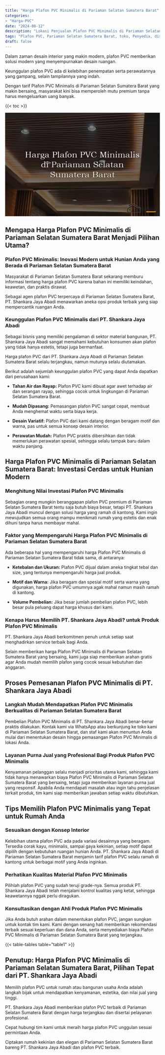 ```yaml
---
title: "Harga Plafon PVC Minimalis di Pariaman Selatan Sumatera Barat"
categories: 
- "Harga-PVC"
date: "2024-08-12"
description: "Lokasi Penjualan Plafon PVC Minimalis di Pariaman Selatan Sumatera Barat bagi tempat tinggal, office, dan toko. Material berkualitas, pilihan motif, variasi warna elegan, beserta jasa instalasi dikerjakan oleh tim ahli serta garansi resmi!|Servis penjualan Plafon PVC Minimalis di Pariaman Selatan Sumatera Barat bagi kebutuhan tempat tinggal, kantor, maupun toko, dengan produk berkualitas dan penempatan oleh tim ahli serta kepastian resmi.|Pilihan Plafon PVC Minimalis di Pariaman Selatan Sumatera Barat yang andal bagi tempat tinggal, kantor, serta ritel, dengan panel berkualitas dan penempatan ditangani oleh tenaga ahli ahli dan jaminan resmi.|Distribusi Plafon PVC Minimalis di Pariaman Selatan Sumatera Barat bagi tempat tinggal, office, dan gerai, beserta material terbaik dan instalasi ditangani oleh teknisi ahli, lengkap dengan kepastian resmi.}"
tags: "Plafon PVC, Pariaman Selatan Sumatera Barat, toko, Penyedia, distributor"
draft: false
---
```


Dalam zaman desain interior yang makin modern, plafon PVC memberikan solusi modern yang menyempurnakan desain ruangan.

Keunggulan plafon PVC ada di kelebihan penempatan serta perawatannya yang gampang, selain tampilannya yang indah.

Dengan tarif Plafon PVC Minimalis di Pariaman Selatan Sumatera Barat yang makin bersaing, masyarakat kini bisa memperoleh mutu premium tanpa harus mengeluarkan uang banyak.

{{< toc >}}

![Harga Plafon PVC Minimalis di Pariaman Selatan Sumatera Barat](/images/Harga-PVC/Harga-Plafon-PVC-Minimalis-di-Pariaman-Selatan-Sumatera-Barat.png)


## Mengapa Harga Plafon PVC Minimalis di Pariaman Selatan Sumatera Barat Menjadi Pilihan Utama?

### Plafon PVC Minimalis: Inovasi Modern untuk Hunian Anda yang Berada di Pariaman Selatan Sumatera Barat

Masyarakat di Pariaman Selatan Sumatera Barat sekarang memburu informasi tentang harga plafon PVC karena bahan ini memiliki keindahan, keawetan, dan praktis dirawat.

Sebagai agen plafon PVC terpercaya di Pariaman Selatan Sumatera Barat, PT. Shankara Jaya Abadi menawarkan aneka opsi produk terbaik yang siap mempercantik ruangan Anda.

### Keunggulan Plafon PVC Minimalis dari PT. Shankara Jaya Abadi

Sebagai bisnis yang memiliki pengalaman di sektor material bangunan, PT. Shankara Jaya Abadi sangat memahami kebutuhan konsumen akan plafon yang tidak hanya estetis, tetapi juga bermanfaat.

Harga plafon PVC dari PT. Shankara Jaya Abadi di Pariaman Selatan Sumatera Barat selalu terjangkau, namun mutunya selalu diutamakan.

Berikut adalah sejumlah keunggulan plafon PVC yang dapat Anda dapatkan dari perusahaan kami:

- **Tahan Air dan Rayap:** Plafon PVC kami dibuat agar awet terhadap air dan serangan rayap, sehingga cocok untuk lingkungan di Pariaman Selatan Sumatera Barat.

- **Mudah Dipasang:** Pemasangan plafon PVC sangat cepat, membuat Anda menghemat waktu serta biaya kerja.

- **Desain Variatif:** Plafon PVC dari kami datang dengan beragam motif dan warna, pas untuk semua konsep desain interior.

- **Perawatan Mudah:** Plafon PVC praktis dibersihkan dan tidak memerlukan perawatan spesial, sehingga selalu tampak baru dalam waktu panjang.

## Harga Plafon PVC Minimalis di Pariaman Selatan Sumatera Barat: Investasi Cerdas untuk Hunian Modern

### Menghitung Nilai Investasi Plafon PVC Minimalis

Sebagian orang mungkin beranggapan plafon PVC premium di Pariaman Selatan Sumatera Barat tentu saja butuh biaya besar, tetapi PT. Shankara Jaya Abadi muncul dengan solusi harga yang ramah di kantong. Kami ingin mewujudkan semua orang mampu menikmati rumah yang estetis dan enak dihuni tanpa harus membayar mahal.

### Faktor yang Mempengaruhi Harga Plafon PVC Minimalis di Pariaman Selatan Sumatera Barat

Ada beberapa hal yang mempengaruhi harga Plafon PVC Minimalis di Pariaman Selatan Sumatera Barat tidak sama, di antaranya:

- **Ketebalan dan Ukuran:** Plafon PVC dijual dalam aneka tingkat tebal dan size, yang tentunya mempengaruhi harga jual produk.

- **Motif dan Warna:** Jika beragam dan spesial motif serta warna yang digunakan, harga plafon PVC umumnya agak mahal namun masih ramah di kantong.

- **Volume Pembelian:** Jika besar jumlah pembelian plafon PVC, lebih besar pula peluang dapat harga khusus dari kami.

### Kenapa Harus Memilih PT. Shankara Jaya Abadi? untuk Produk Plafon PVC Minimalis

PT. Shankara Jaya Abadi berkomitmen penuh untuk setiap saat menghadirkan service terbaik bagi Anda.

Selain memberikan harga Plafon PVC Minimalis di Pariaman Selatan Sumatera Barat yang bersaing, kami juga siap memberikan arahan gratis agar Anda mudah memilih plafon yang cocok sesuai kebutuhan dan anggaran.

## Proses Pemesanan Plafon PVC Minimalis di PT. Shankara Jaya Abadi

### Langkah Mudah Mendapatkan Plafon PVC Minimalis Berkualitas di Pariaman Selatan Sumatera Barat

Pembelian Plafon PVC Minimalis di PT. Shankara Jaya Abadi benar-benar praktis dilakukan. Kontak kami via WhatsApp atau berkunjung ke toko kami di Pariaman Selatan Sumatera Barat, dan staf kami akan menuntun Anda mulai dari menentukan desain hingga pemasangan Plafon PVC Minimalis di lokasi Anda.

### Layanan Purna Jual yang Profesional Bagi Produk Plafon PVC Minimalis

Kenyamanan pelanggan selalu menjadi prioritas utama kami, sehingga kami tidak hanya menawarkan biaya Plafon PVC Minimalis di Pariaman Selatan Sumatera Barat yang bersaing, tetapi juga memberikan layanan purna jual yang responsif. Apabila Anda mendapati masalah atau ingin tahu penjelasan terkait produk, tim kami siap memberikan jawaban setiap waktu dibutuhkan.

## Tips Memilih Plafon PVC Minimalis yang Tepat untuk Rumah Anda

### Sesuaikan dengan Konsep Interior

Kelebihan utama plafon PVC ada pada variasi desainnya yang beragam. Tersedia corak kayu, minimalis, sampai gaya kekinian, setiap motif dapat dipilih dengan kebutuhan ruangan hunian Anda. PT. Shankara Jaya Abadi di Pariaman Selatan Sumatera Barat menjamin tarif plafon PVC selalu ramah di kantong untuk berbagai motif yang Anda inginkan.

### Perhatikan Kualitas Material Plafon PVC Minimalis

Pilihlah plafon PVC yang sudah teruji grade-nya. Semua produk PT. Shankara Jaya Abadi telah menjalani kontrol kualitas yang ketat, sehingga keawetannya nggak perlu diragukan.

### Konsultasikan dengan Ahli Produk Plafon PVC Minimalis

Jika Anda butuh arahan dalam menentukan plafon PVC, jangan sungkan untuk kontak tim kami. Kami dengan senang hati memberikan rekomendasi terbaik sesuai keperluan dan dana Anda, serta menyediakan biaya Plafon PVC Minimalis di Pariaman Selatan Sumatera Barat yang terjangkau.

{{< table-tables table="table1" >}}

## Penutup: Harga Plafon PVC Minimalis di Pariaman Selatan Sumatera Barat, Pilihan Tepat dari PT. Shankara Jaya Abadi

Memilih plafon PVC untuk rumah atau bangunan usaha Anda adalah langkah bijak untuk mendapatkan kenyamanan, estetika, dan nilai jual yang tinggi.

PT. Shankara Jaya Abadi memberikan plafon PVC terbaik di Pariaman Selatan Sumatera Barat dengan harga terjangkau dan disertai pelayanan profesional.

Cepat hubungi tim kami untuk meraih harga plafon PVC unggulan sesuai permintaan Anda.

Ciptakan rumah kekinian dan elegan di Pariaman Selatan Sumatera Barat bareng PT. Shankara Jaya Abadi dan plafon PVC terbaik.